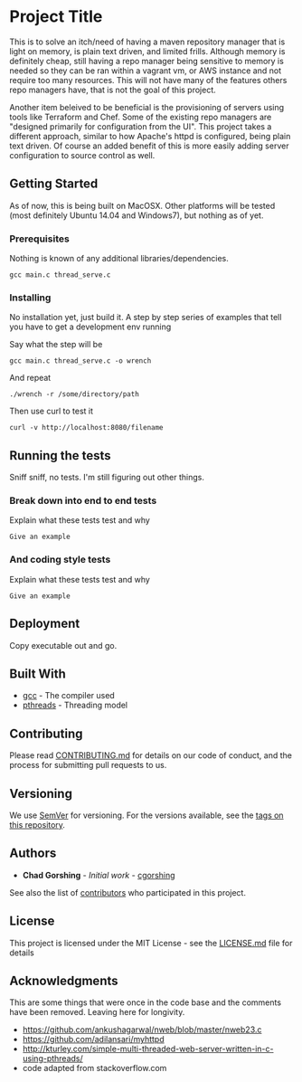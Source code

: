 # Project Title

This is to solve an itch/need of having a maven repository manager that is
light on memory, is plain text driven, and limited frills. Although memory is
definitely cheap, still having a repo manager being sensitive to memory is
needed so they can be ran within a vagrant vm, or AWS instance and not require
too many resources. This will not have many of the features others repo
managers have, that is not the goal of this project.

Another item beleived to be beneficial is the provisioning of servers using
tools like Terraform and Chef. Some of the existing repo managers are "designed
primarily for configuration from the UI". This project takes a different
approach, similar to how Apache's httpd is configured, being plain text driven.
Of course an added benefit of this is more easily adding server configuration
to source control as well.

## Getting Started

As of now, this is being built on MacOSX. Other platforms will be tested (most
definitely Ubuntu 14.04 and Windows7), but nothing as of yet.

### Prerequisites

Nothing is known of any additional libraries/dependencies.

```
gcc main.c thread_serve.c
```

### Installing

No installation yet, just build it.
A step by step series of examples that tell you have to get a development env running

Say what the step will be

```
gcc main.c thread_serve.c -o wrench
```

And repeat

```
./wrench -r /some/directory/path
```

Then use curl to test it

```
curl -v http://localhost:8080/filename
```

## Running the tests

Sniff sniff, no tests. I'm still figuring out other things.

### Break down into end to end tests

Explain what these tests test and why

```
Give an example
```

### And coding style tests

Explain what these tests test and why

```
Give an example
```

## Deployment

Copy executable out and go.

## Built With

* [gcc](https://gcc.gnu.org/) - The compiler used
* [pthreads](https://computing.llnl.gov/tutorials/pthreads/) - Threading model

## Contributing

Please read [CONTRIBUTING.md](CONTRIBUTING.md) for details on our code of conduct, and the process for submitting pull requests to us.

## Versioning

We use [SemVer](http://semver.org/) for versioning. For the versions available, see the [tags on this repository](https://github.com/cgorshing/wrench/tags). 

## Authors

* **Chad Gorshing** - *Initial work* - [cgorshing](https://github.com/cgorshing)

See also the list of [contributors](https://github.com/cgorshing/wrench/contributors) who participated in this project.

## License

This project is licensed under the MIT License - see the [LICENSE.md](LICENSE.md) file for details

## Acknowledgments

This are some things that were once in the code base and the comments have been
removed. Leaving here for longivity.

* https://github.com/ankushagarwal/nweb/blob/master/nweb23.c
* https://github.com/adilansari/myhttpd
* http://kturley.com/simple-multi-threaded-web-server-written-in-c-using-pthreads/
* code adapted from stackoverflow.com
